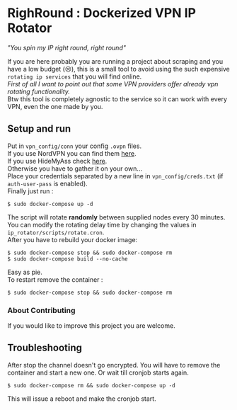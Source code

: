 # RighRound : Dockerized VPN IP Rotator

*"You spin my IP right round, right round"*  
  
If you are here probably you are running a project about scraping and you have a low budget (:cry:), this is a small tool to avoid using the such expensive `rotating ip services` that you will find online.  
*First of all I want to point out that some VPN providers offer already vpn rotating functionality.*  
Btw this tool is completely agnostic to the service so it can work with every VPN, even the one made by you.  

## Setup and run
Put in `vpn_config/conn` your config `.ovpn` files.  
If you use NordVPN you can find them [here](https://nordvpn.com/ovpn/).  
If you use HideMyAss check [here](https://vpn.hidemyass.com/vpn-config/OpenVPN-2.4/).  
Otherwise you have to gather it on your own...  
Place your credentials separated by a new line in `vpn_config/creds.txt` (if `auth-user-pass` is enabled).  
Finally just run :
```
$ sudo docker-compose up -d
```
The script will rotate **randomly** between supplied nodes every 30 minutes.  
You can modify the rotating delay time by changing the values in `ip_rotator/scripts/rotate.cron`.  
After you have to rebuild your docker image:
```
$ sudo docker-compose stop && sudo docker-compose rm 
$ sudo docker-compose build --no-cache
```
Easy as pie.  
To restart remove the container :
```
$ sudo docker-compose stop && sudo docker-compose rm
```

### About Contributing
If you would like to improve this project you are welcome.

## Troubleshooting
After stop the channel doesn't go encrypted. You will have to remove the container and start a new one. Or wait till cronjob starts again.  
```
$ sudo docker-compose rm && sudo docker-compose up -d
```
This will issue a reboot and make the cronjob start.